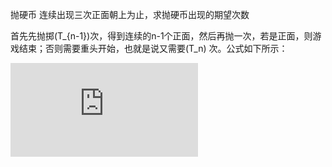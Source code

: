 
抛硬币 连续出现三次正面朝上为止，求抛硬币出现的期望次数

首先先抛掷\(T_{n-1}\)次，得到连续的n-1个正面，然后再抛一次，若是正面，则游戏结束；否则需要重头开始，也就是说又需要\(T_n\) 次。公式如下所示：

![T_{n} = T_{n-1} + 1 + 0.5*T_{n-1}](https://latex.codecogs.com/svg.latex?x%3D%5Cfrac%7B-b%5Cpm%5Csqrt%7Bb%5E2-4ac%7D%7D%7B2a%7D)
